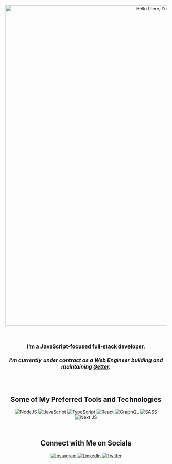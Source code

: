 <!-- README Intro Section -->
<p align="center">
  <a href="https://travishenson.com">
    <img 
      width="1000px" 
      src="https://user-images.githubusercontent.com/15948664/125185449-7ebf5f80-e1ea-11eb-8178-4f2f625f097d.png"
      alt="Hello there, I'm Travis Henson"
    >
  </a>
</p>

<div max-width="50px">
  <br />
  <h3 align="center">I'm a JavaScript-focused full-stack developer.</h3>
  <h3 align="center" font-style="italic">
    <em>
      I'm currently under contract as a Web Engineer building and maintaining <a href="https://getter.com.au">Getter</a>.
    </em>
  </h3>
  <br />
</div>

<br />

<h2 align="center">Some of My Preferred Tools and Technologies</h2>
<p align="center">
  <img alt="NodeJS" src="https://img.shields.io/badge/node.js-%2343853D.svg?style=for-the-badge&logo=node-dot-js&logoColor=white"/>
  <img alt="JavaScript" src="https://img.shields.io/badge/javascript-%23323330.svg?style=for-the-badge&logo=javascript&logoColor=%23F7DF1E"/>
  <img alt="TypeScript" src="https://img.shields.io/badge/typescript-%23007ACC.svg?style=for-the-badge&logo=typescript&logoColor=white"/>
  <img alt="React" src="https://img.shields.io/badge/react-%2320232a.svg?style=for-the-badge&logo=react&logoColor=%2361DAFB"/>
  <img alt="GraphQL" src="https://img.shields.io/badge/-GraphQL-E10098?style=for-the-badge&logo=graphql&logoColor=white"/>
  <img alt="SASS" src="https://img.shields.io/badge/SASS-hotpink.svg?style=for-the-badge&logo=SASS&logoColor=white"/>
  <img alt="Next JS" src="https://img.shields.io/badge/nextjs-%23000000.svg?style=for-the-badge&logo=next.js&logoColor=white"/>
</p>

<br />

<h2 align="center">Connect with Me on Socials</h2>
<p align="center">
  <a href="https://instagram.com/travishenson.js">
    <img alt="Instagram" src="https://img.shields.io/badge/@travishenson.js-%23E4405F.svg?style=for-the-badge&logo=Instagram&logoColor=white"/>
  </a>
  <a href="https://linkedin.com/in/travisghenson">
    <img alt="LinkedIn" src="https://img.shields.io/badge/linkedin-%230077B5.svg?style=for-the-badge&logo=linkedin&logoColor=white"/>
  </a>
  <a href="https://twitter.com/travishenson">
    <img alt="Twitter" src="https://img.shields.io/badge/@travishenson-%231DA1F2.svg?style=for-the-badge&logo=Twitter&logoColor=white"/>
  </a>
</p>

<br />

<!-- GitHub Contribution Snake
<hr />
<p align="center">
  <img width="85%" src="https://raw.githubusercontent.com/travishenson/travishenson/output/github-contribution-grid-snake.svg">
  <h5 align="center">(Credit: <a href="https://github.com/Platane/snk">Platane's snk repo</a>)
</p> -->
